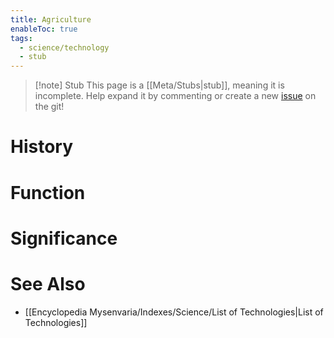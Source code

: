 ```yaml
---
title: Agriculture
enableToc: true
tags:
  - science/technology
  - stub
---
```


> [!note] Stub
> This page is a [[Meta/Stubs|stub]], meaning it is incomplete. Help expand it by commenting or create a new [issue](https://github.com/RagtimeGal/quartz--encyclopedia-mysenvaria/issues/new/choose) on the git!


# History

# Function

# Significance

# See Also
- [[Encyclopedia Mysenvaria/Indexes/Science/List of Technologies|List of Technologies]]
